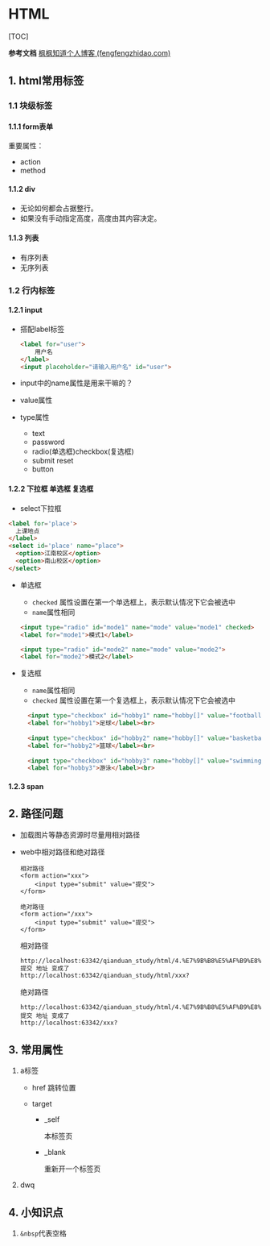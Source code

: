 # HTML

[TOC]

**参考文档**
[枫枫知道个人博客 (fengfengzhidao.com)](https://www.fengfengzhidao.com/special/2/23)

## 1. html常用标签

### 1.1 块级标签

#### 1.1.1 form表单

重要属性：

* action
* method

#### 1.1.2 div

* 无论如何都会占据整行。
* 如果没有手动指定高度，高度由其内容决定。

#### 1.1.3 列表

* 有序列表
* 无序列表

### 1.2 行内标签

#### 1.2.1 input

* 搭配label标签

  ```html
  <label for="user">
      用户名
  </label>
  <input placeholder="请输入用户名" id="user">
  ```

* input中的name属性是用来干嘛的？
* value属性
* type属性
  * text
  * password
  * radio(单选框)checkbox(复选框)
  * submit reset
  * button

#### 1.2.2 下拉框 单选框 复选框

* select下拉框

```html
<label for='place'>
  上课地点
</label>
<select id='place' name="place">
  <option>江南校区</option>
  <option>南山校区</option>
</select>
```

* 单选框

  * `checked` 属性设置在第一个单选框上，表示默认情况下它会被选中
  * `name`属性相同

  ```html
  <input type="radio" id="mode1" name="mode" value="mode1" checked>
  <label for="mode1">模式1</label>
  
  <input type="radio" id="mode2" name="mode" value="mode2">
  <label for="mode2">模式2</label>
  ```

* 复选框

  * `name`属性相同
  * `checked` 属性设置在第一个复选框上，表示默认情况下它会被选中

  ```html
    <input type="checkbox" id="hobby1" name="hobby[]" value="football" checked>
    <label for="hobby1">足球</label><br>
    
    <input type="checkbox" id="hobby2" name="hobby[]" value="basketball">
    <label for="hobby2">篮球</label><br>
    
    <input type="checkbox" id="hobby3" name="hobby[]" value="swimming">
    <label for="hobby3">游泳</label><br>
  ```

#### 1.2.3 span

## 2. 路径问题

* 加载图片等静态资源时尽量用相对路径

* web中相对路径和绝对路径

      相对路径
      <form action="xxx">
          <input type="submit" value="提交">
      </form>
      
      绝对路径
      <form action="/xxx">
          <input type="submit" value="提交">
      </form>

  相对路径

  ```html
  http://localhost:63342/qianduan_study/html/4.%E7%9B%B8%E5%AF%B9%E8%B7%AF%E5%BE%84%E5%92%8C%E7%BB%9D%E5%AF%B9%E8%B7%AF%E5%BE%84.html
  提交 地址 变成了
  http://localhost:63342/qianduan_study/html/xxx?
  ```

  绝对路径

      http://localhost:63342/qianduan_study/html/4.%E7%9B%B8%E5%AF%B9%E8%B7%AF%E5%BE%84%E5%92%8C%E7%BB%9D%E5%AF%B9%E8%B7%AF%E5%BE%84.html
      提交 地址 变成了
      http://localhost:63342/xxx?

## 3. 常用属性

1. a标签

   * href 跳转位置

   * target

     * _self 

       本标签页

     * _blank

       重新开一个标签页

2. dwq

##  4. 小知识点

1. `&nbsp`代表空格

